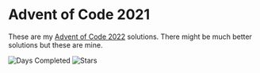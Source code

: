 Advent of Code 2021
=====================

These are my [Advent of Code 2022][aoc] solutions. There might be much better solutions but these are mine.

![Days Completed](https://img.shields.io/badge/days%20completed-8-red?style=for-the-badge) ![Stars](https://img.shields.io/badge/stars%20⭐-16-yellow?style=for-the-badge)

[aoc]: https://adventofcode.com/2022
